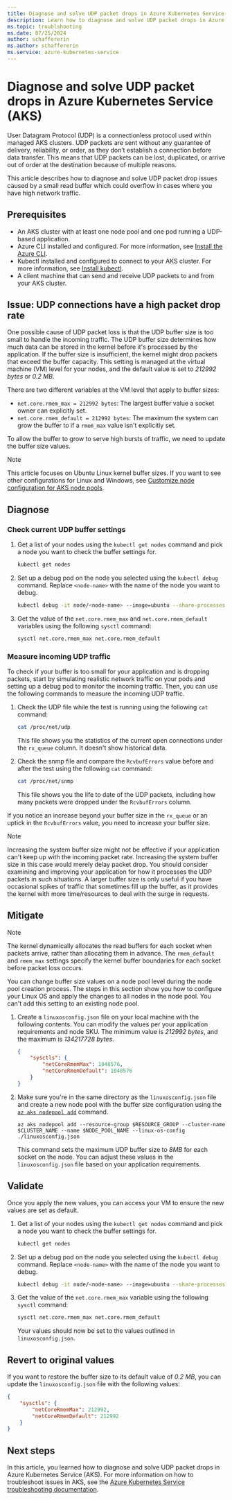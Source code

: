 ```yaml
---
title: Diagnose and solve UDP packet drops in Azure Kubernetes Service (AKS)
description: Learn how to diagnose and solve UDP packet drops in Azure Kubernetes Service (AKS).
ms.topic: troublshooting
ms.date: 07/25/2024
author: schaffererin
ms.author: schaffererin
ms.service: azure-kubernetes-service
---
```


# Diagnose and solve UDP packet drops in Azure Kubernetes Service (AKS)

User Datagram Protocol (UDP) is a connectionless protocol used within managed AKS clusters. UDP packets are sent without any guarantee of delivery, reliability, or order, as they don’t establish a connection before data transfer. This means that UDP packets can be lost, duplicated, or arrive out of order at the destination because of multiple reasons.

This article describes how to diagnose and solve UDP packet drop issues caused by a small read buffer which could overflow in cases where you have high network traffic.

## Prerequisites

* An AKS cluster with at least one node pool and one pod running a UDP-based application.
* Azure CLI installed and configured. For more information, see [Install the Azure CLI](/cli/azure/install-azure-cli).
* Kubectl installed and configured to connect to your AKS cluster. For more information, see [Install kubectl](/cli/azure/install-azure-cli).
* A client machine that can send and receive UDP packets to and from your AKS cluster.

## Issue: UDP connections have a high packet drop rate

One possible cause of UDP packet loss is that the UDP buffer size is too small to handle the incoming traffic. The UDP buffer size determines how much data can be stored in the kernel before it's processed by the application. If the buffer size is insufficient, the kernel might drop packets that exceed the buffer capacity. This setting is managed at the virtual machine (VM) level for your nodes, and the default value is set to *212992 bytes* or *0.2 MB*.

There are two different variables at the VM level that apply to buffer sizes:

* `net.core.rmem_max = 212992 bytes`: The largest buffer value a socket owner can explicitly set.
* `net.core.rmem_default = 212992 bytes`: The maximum the system can grow the buffer to if a `rmem_max` value isn't explicitly set.

To allow the buffer to grow to serve high bursts of traffic, we need to update the buffer size values.

> [!NOTE]
> This article focuses on Ubuntu Linux kernel buffer sizes. If you want to see other configurations for Linux and Windows, see [Customize node configuration for AKS node pools](./custom-node-configuration.md).

## Diagnose

### Check current UDP buffer settings

1. Get a list of your nodes using the `kubectl get nodes` command and pick a node you want to check the buffer settings for.

    ```bash
    kubectl get nodes
    ```

2. Set up a debug pod on the node you selected using the `kubectl debug` command. Replace `<node-name>` with the name of the node you want to debug.

    ```bash
    kubectl debug -it node/<node-name> --image=ubuntu --share-processes -- bash
    ```

3. Get the value of the `net.core.rmem_max` and `net.core.rmem_default` variables using the following `sysctl` command:

    ```bash
    sysctl net.core.rmem_max net.core.rmem_default
    ```

### Measure incoming UDP traffic

To check if your buffer is too small for your application and is dropping packets, start by simulating realistic network traffic on your pods and setting up a debug pod to monitor the incoming traffic. Then, you can use the following commands to measure the incoming UDP traffic.

1. Check the UDP file while the test is running using the following `cat` command:

    ```bash
    cat /proc/net/udp
    ```

    This file shows you the statistics of the current open connections under the `rx_queue` column. It doesn't show historical data.

2. Check the snmp file and compare the `RcvbufErrors` value before and after the test using the following `cat` command:

    ```bash
    cat /proc/net/snmp
    ```

    This file shows you the life to date of the UDP packets, including how many packets were dropped under the `RcvbufErrors` column.

If you notice an increase beyond your buffer size in the `rx_queue` or an uptick in the `RcvbufErrors` value, you need to increase your buffer size.

> [!NOTE]
> Increasing the system buffer size might not be effective if your application can't keep up with the incoming packet rate. Increasing the system buffer size in this case would merely delay packet drop. You should consider examining and improving your application for how it processes the UDP packets in such situations. A larger buffer size is only useful if you have occasional spikes of traffic that sometimes fill up the buffer, as it provides the kernel with more time/resources to deal with the surge in requests.

## Mitigate

> [!NOTE]
> The kernel dynamically allocates the read buffers for each socket when packets arrive, rather than allocating them in advance. The `rmem_default` and `rmem_max` settings specify the kernel buffer boundaries for each socket before packet loss occurs.

You can change buffer size values on a node pool level during the node pool creation process. The steps in this section show you how to configure your Linux OS and apply the changes to all nodes in the node pool. You can't add this setting to an existing node pool.

1. Create a `linuxosconfig.json` file on your local machine with the following contents. You can modify the values per your application requirements and node SKU. The minimum value is *212992 bytes*, and the maximum is *134217728 bytes*.

    ```json
    {
        "sysctls": {
            "netCoreRmemMax": 1048576,
            "netCoreRmemDefault": 1048576
        }
    }
    ```

2. Make sure you're in the same directory as the `linuxosconfig.json` file and create a new node pool with the buffer size configuration using the [`az aks nodepool add`][az-aks-nodepool-add] command.

    ```azurecli-interactive
    az aks nodepool add --resource-group $RESOURCE_GROUP --cluster-name $CLUSTER_NAME --name $NODE_POOL_NAME --linux-os-config ./linuxosconfig.json
    ```

    This command sets the maximum UDP buffer size to *8MB* for each socket on the node. You can adjust these values in the `linuxosconfig.json` file based on your application requirements.

## Validate

Once you apply the new values, you can access your VM to ensure the new values are set as default.

1. Get a list of your nodes using the `kubectl get nodes` command and pick a node you want to check the buffer settings for.

    ```bash
    kubectl get nodes
    ```

2. Set up a debug pod on the node you selected using the `kubectl debug` command. Replace `<node-name>` with the name of the node you want to debug.

    ```bash
    kubectl debug -it node/<node-name> --image=ubuntu --share-processes -- bash
    ```

3. Get the value of the `net.core.rmem_max` variable using the following `sysctl` command:

    ```bash
    sysctl net.core.rmem_max net.core.rmem_default
    ```

    Your values should now be set to the values outlined in `linuxosconfig.json`.

## Revert to original values

If you want to restore the buffer size to its default value of *0.2 MB*, you can update the `linuxosconfig.json` file with the following values:

```json
{
    "sysctls": {
        "netCoreRmemMax": 212992,
        "netCoreRmemDefault": 212992
    }
}
```

## Next steps

In this article, you learned how to diagnose and solve UDP packet drops in Azure Kubernetes Service (AKS). For more information on how to troubleshoot issues in AKS, see the [Azure Kubernetes Service troubleshooting documentation](/troubleshoot/azure/azure-kubernetes/welcome-azure-kubernetes).

<!-- LINKS -->
[az-aks-nodepool-add]: /cli/azure/aks/nodepool#az-aks-nodepool-
